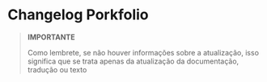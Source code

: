 # Changelog Porkfolio

>**IMPORTANTE**
>
>Como lembrete, se não houver informações sobre a atualização, isso significa que se trata apenas da atualização da documentação, tradução ou texto
